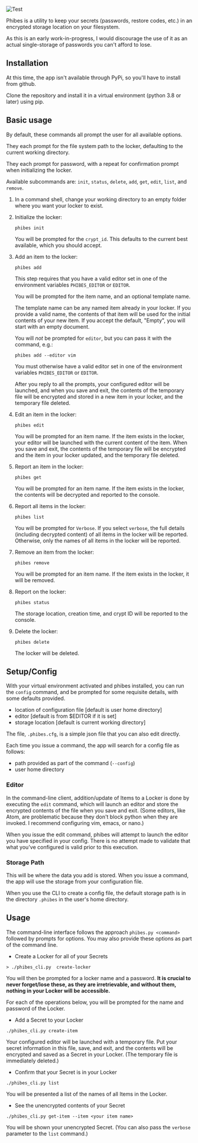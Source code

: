 ![Test](https://github.com/GlenRSmith/Phibes/workflows/Test/badge.svg)

Phibes is a utility to keep your secrets (passwords, restore codes, etc.) in an encrypted storage location on your filesystem.

As this is an early work-in-progress, I would discourage the use of it as an actual single-storage of passwords you can't afford to lose.

## Installation

At this time, the app isn't available through PyPi, so you'll have to install from github.

Clone the repository and install it in a virtual environment (python 3.8 or later) using pip.

## Basic usage

By default, these commands all prompt the user for all available options.

They each prompt for the file system path to the locker, defaulting to the current working directory.

They each prompt for password, with a repeat for confirmation prompt when initializing the locker.

Available subcommands are: `init`, `status`, `delete`, `add`, `get`, `edit`, `list`, and `remove`.

1. In a command shell, change your working directory to an empty folder where you want your locker to exist.

1. Initialize the locker:

    `phibes init`

    You will be prompted for the `crypt_id`. This defaults to the current best available, which you should accept.

1. Add an item to the locker:

    `phibes add`

    This step requires that you have a valid editor set in one of the environment variables `PHIBES_EDITOR` or `EDITOR`.
    
    You will be prompted for the item name, and an optional template name.

    The template name can be any named item already in your locker. If you provide a valid name, the contents of that item will be used for the initial contents of your new item. If you accept the default, "Empty", you will start with an empty document.

    You will _not_ be prompted for `editor`, but you can pass it with the command, e.g.:

    `phibes add --editor vim`
   
    You must otherwise have a valid editor set in one of the environment variables `PHIBES_EDITOR` or `EDITOR`.
   
    After you reply to all the prompts, your configured editor will be launched, and when you save and exit, the contents of the temporary file will be encrypted and stored in a new item in your locker, and the temporary file deleted.

1. Edit an item in the locker:

   `phibes edit`

    You will be prompted for an item name. If the item exists in the locker, your editor will be launched with the current content of the item. When you save and exit, the contents of the temporary file will be encrypted and the item in your locker updated, and the temporary file deleted.

1. Report an item in the locker:

   `phibes get`

    You will be prompted for an item name. If the item exists in the locker, the contents will be decrypted and reported to the console.

1. Report all items in the locker:

   `phibes list`

    You will be prompted for `Verbose`. If you select `verbose`, the full details (including decrypted content) of all items in the locker will be reported. Otherwise, only the names of all items in the locker will be reported.
   
1. Remove an item from the locker:

   `phibes remove`

    You will be prompted for an item name. If the item exists in the locker, it will be removed.

1. Report on the locker:

   `phibes status`

    The storage location, creation time, and crypt ID will be reported to the console.

1. Delete the locker:

   `phibes delete`

    The locker will be deleted.

## Setup/Config

With your virtual environment activated and phibes installed, you can run the `config` command, and be prompted for some requisite details, with some defaults provided.

- location of configuration file [default is user home directory]
- editor [default is from $EDITOR if it is set]
- storage location [default is current working directory]

The file, `.phibes.cfg`, is a simple json file that you can also edit directly.

Each time you issue a command, the app will search for a config file as follows:

- path provided as part of the command (`--config`)
- user home directory

### Editor

In the command-line client, addition/update of Items to a Locker is done by executing the `edit` command, which will launch an editor and store the encrypted contents of the file when you save and exit. (Some editors, like Atom, are problematic because they don't block python when they are invoked. I recommend configuring vim, emacs, or nano.)

When you issue the edit command, phibes will attempt to launch the editor you have specified in your config.
There is no attempt made to validate that what you've configured is valid prior to this execution.

### Storage Path

This will be where the data you add is stored.
When you issue a command, the app will use the storage from your configuration file.

When you use the CLI to create a config file, the default storage path is in the directory `.phibes` in the user's home directory.

## Usage

The command-line interface follows the approach `phibes.py <command>` followed by prompts for options. You may also provide these options as part of the command line.

- Create a Locker for all of your Secrets

```
> ./phibes_cli.py  create-locker
```

You will then be prompted for a locker name and a password.
**It is crucial to never forget/lose these, as they are irretrievable, and without them, nothing in your Locker will be accessible.**

For each of the operations below, you will be prompted for the name and password of the Locker.

- Add a Secret to your Locker

```
./phibes_cli.py create-item
```
Your configured editor will be launched with a temporary file.
Put your secret information in this file, save, and exit, and the contents will be encrypted and saved as a Secret in your Locker.
(The temporary file is immediately deleted.)

- Confirm that your Secret is in your Locker
```
./phibes_cli.py list
```
You will be presented a list of the names of all Items in the Locker.

- See the unencrypted contents of your Secret
```
./phibes_cli.py get-item --item <your item name>
```
You will be shown your unencrypted Secret. (You can also pass the `verbose` parameter to the `list` command.)
